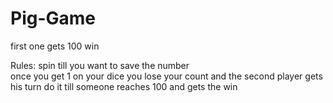 # Pig-Game
 
first one gets 100 win

Rules: 
spin till you want to save the number  
once you get 1 on your dice you lose your count and the second player gets his turn
do it till someone reaches 100 and gets the win
